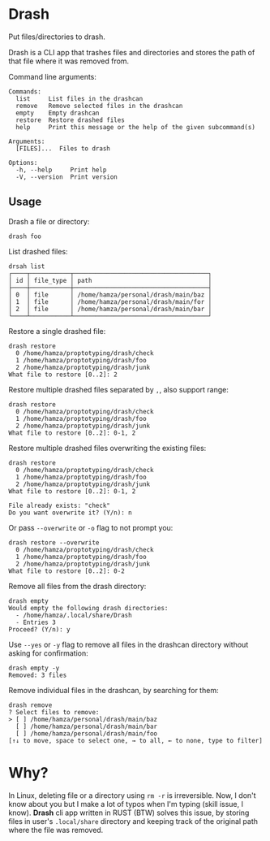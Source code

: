 # Drash
Put files/directories to drash.

Drash is a CLI app that trashes files and directories and stores the path of that file where it was removed from.

Command line arguments:

```
Commands:
  list     List files in the drashcan
  remove   Remove selected files in the drashcan
  empty    Empty drashcan
  restore  Restore drashed files
  help     Print this message or the help of the given subcommand(s)

Arguments:
  [FILES]...  Files to drash

Options:
  -h, --help     Print help
  -V, --version  Print version
```

## Usage
Drash a file or directory:

```
drash foo
```

List drashed files:

```
drsah list
┌────┬───────────┬─────────────────────────────────────┐
│ id │ file_type │ path                                │
├────┼───────────┼─────────────────────────────────────┤
│ 0  │ file      │ /home/hamza/personal/drash/main/baz │
│ 1  │ file      │ /home/hamza/personal/drash/main/for │
│ 2  │ file      │ /home/hamza/personal/drash/main/bar │
└────┴───────────┴─────────────────────────────────────┘
```

Restore a single drashed file:

```
drash restore
  0 /home/hamza/proptotyping/drash/check
  1 /home/hamza/proptotyping/drash/foo
  2 /home/hamza/proptotyping/drash/junk
What file to restore [0..2]: 2
```

Restore multiple drashed files separated by `,`, also support range:

```
drash restore
  0 /home/hamza/proptotyping/drash/check
  1 /home/hamza/proptotyping/drash/foo
  2 /home/hamza/proptotyping/drash/junk
What file to restore [0..2]: 0-1, 2
```

Restore multiple drashed files overwriting the existing files:

```
drash restore
  0 /home/hamza/proptotyping/drash/check
  1 /home/hamza/proptotyping/drash/foo
  2 /home/hamza/proptotyping/drash/junk
What file to restore [0..2]: 0-1, 2

File already exists: "check"
Do you want overwrite it? (Y/n): n
```

Or pass `--overwrite` or `-o` flag to not prompt you:

```
drash restore --overwrite
  0 /home/hamza/proptotyping/drash/check
  1 /home/hamza/proptotyping/drash/foo
  2 /home/hamza/proptotyping/drash/junk
What file to restore [0..2]: 0-2
```

Remove all files from the drash directory:

```
drash empty
Would empty the following drash directories:
  - /home/hamza/.local/share/Drash
  - Entries 3
Proceed? (Y/n): y
```

Use `--yes` or `-y` flag to remove all files in the drashcan directory without asking for confirmation:

```
drash empty -y
Removed: 3 files
```

Remove individual files in the drashcan, by searching for them:

```
drash remove
? Select files to remove:
> [ ] /home/hamza/personal/drash/main/baz
  [ ] /home/hamza/personal/drash/main/bar
  [ ] /home/hamza/personal/drash/main/foo
[↑↓ to move, space to select one, → to all, ← to none, type to filter]
```

# Why?
In Linux, deleting file or a directory using `rm -r` is irreversible. Now, I
don't know about you but I make a lot of typos when I'm typing (skill issue, I
know). **Drash** cli app written in RUST (BTW) solves this issue, by storing
files in user's `.local/share` directory and keeping track of the original path
where the file was removed.
